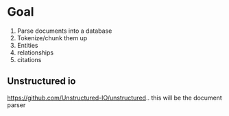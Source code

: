 # Goal 

1. Parse documents into a database
2. Tokenize/chunk them up
3. Entities
4. relationships 
5. citations

## Unstructured io 

https://github.com/Unstructured-IO/unstructured.. this will be the document parser 

